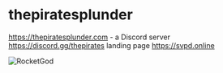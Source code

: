 # thepiratesplunder
https://thepiratesplunder.com - a Discord server https://discord.gg/thepirates landing page
https://svpd.online

![RocketGod](https://github.com/RocketGod-git/thepiratesplunder/assets/57732082/2a827986-e61a-4f25-af5d-c6ce3fe6e18c)
